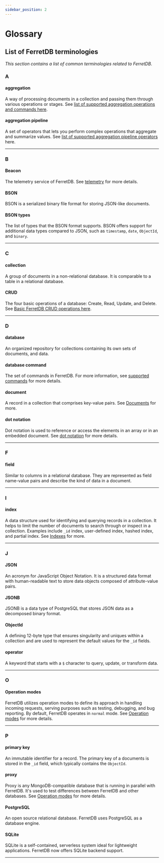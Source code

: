 ```yaml
---
sidebar_position: 2
---
```


# Glossary

## List of FerretDB terminologies

_This section contains a list of common terminologies related to FerretDB_.

### A

#### aggregation

A way of processing documents in a collection and passing them through various operations or stages.
See [list of supported aggregation operations and commands here](supported-commands.md#aggregation-pipelines).

#### aggregation pipeline

A set of operators that lets you perform complex operations that aggregate and summarize values.
See [list of supported aggregation pipeline operators](supported-commands.md#aggregation-pipeline-operators) here.

---

### B

#### Beacon

The telemetry service of FerretDB.
See [telemetry](../telemetry.md) for more details.

#### BSON

BSON is a serialized binary file format for storing JSON-like documents.

#### BSON types

The list of types that the BSON format supports.
BSON offers support for additional data types compared to JSON, such as `timestamp`, `date`, `ObjectId`, and `binary`.

---

### C

#### collection

A group of documents in a non-relational database.
It is comparable to a table in a relational database.

#### CRUD

The four basic operations of a database: Create, Read, Update, and Delete.
See [Basic FerretDB CRUD operations here](../basic-operations/index.md).

---

### D

#### database

An organized repository for collections containing its own sets of documents, and data.

#### database command

The set of commands in FerretDB.
For more information, see [supported commands](supported-commands.md) for more details.

#### document

A record in a collection that comprises key-value pairs.
See [Documents](../understanding-ferretdb.md#documents) for more.

#### dot notation

Dot notation is used to reference or access the elements in an array or in an embedded document.
See [dot notation](../understanding-ferretdb.md#dot-notation) for more details.

---

### F

#### field

Similar to columns in a relational database.
They are represented as field name-value pairs and describe the kind of data in a document.

---

### I

#### index

A data structure used for identifying and querying records in a collection.
It helps to limit the number of documents to search through or inspect in a collection.
Examples include `_id` index, user-defined index, hashed index, and partial index.
See [Indexes](../indexes.md) for more.

---

### J

#### JSON

An acronym for JavaScript Object Notation.
It is a structured data format with human-readable text to store data objects composed of attribute-value pairs.

#### JSONB

JSONB is a data type of PostgreSQL that stores JSON data as a decomposed binary format.

#### ObjectId

A defining 12-byte type that ensures singularity and uniques within a collection and are used to represent the default values for the `_id` fields.

#### operator

A keyword that starts with a `$` character to query, update, or transform data.

---

### O

#### Operation modes

FerretDB utilizes operation modes to define its approach in handling incoming requests, serving purposes such as testing, debugging, and bug reporting.
By default, FerretDB operates in `normal` mode.
See [Operation modes](../configuration/operation-modes.md) for more details.

---

### P

#### primary key

An immutable identifier for a record.
The primary key of a documents is stored in the `_id` field, which typically contains the `ObjectId`.

#### proxy

Proxy is any MongoDB-compatible database that is running in parallel with FerretDB.
It's used to test differences between FerretDB and other databases.
See [Operation modes](../configuration/operation-modes.md) for more details.

#### PostgreSQL

An open source relational database.
FerretDB uses PostgreSQL as a database engine.

#### SQLite 

SQLite is a self-contained, serverless system ideal for lightweight applications.
FerretDB now offers SQLite backend support.

---
